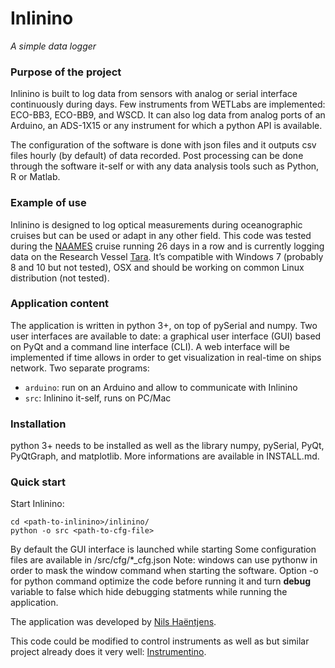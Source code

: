 Inlinino
========

_A simple data logger_

### Purpose of the project
Inlinino is built to log data from sensors with analog or serial interface continuously during days. Few instruments from WETLabs are implemented: ECO-BB3, ECO-BB9, and WSCD. It can also log data from analog ports of an Arduino, an ADS-1X15 or any instrument for which a python API is available.

The configuration of the software is done with json files and it outputs csv files hourly (by default) of data recorded. Post processing can be done through the software it-self or with any data analysis tools such as Python, R or Matlab.

### Example of use
Inlinino is designed to log optical measurements during oceanographic cruises but can be used or adapt in any other field. This code was tested during the [NAAMES](http://naames.larc.nasa.gov) cruise running 26 days in a row and is currently logging data on the Research Vessel [Tara](http://oceans.taraexpeditions.org/). It’s compatible with Windows 7 (probably 8 and 10 but not tested), OSX and should be working on common Linux distribution (not tested).

### Application content
The application is written in python 3+, on top of pySerial and numpy. Two user interfaces are available to date: a graphical user interface (GUI) based on PyQt and a command line interface (CLI). A web interface will be implemented if time allows in order to get visualization in real-time on ships network.
Two separate programs:
- `arduino`: run on an Arduino and allow to communicate with Inlinino
- `src`: Inlinino it-self, runs on PC/Mac

### Installation
python 3+ needs to be installed as well as the library numpy, pySerial, PyQt, PyQtGraph, and matplotlib.
More informations are available in INSTALL.md.

### Quick start
Start Inlinino:
```
cd <path-to-inlinino>/inlinino/
python -o src <path-to-cfg-file>
```
By default the GUI interface is launched while starting
Some configuration files are available in /src/cfg/*_cfg.json
Note: windows can use pythonw in order to mask the window command when starting the software. Option -o for python command optimize the code before running it and turn __debug__ variable to false which hide debugging statments while running the application.

The application was developed by [Nils Haëntjens](mailto:nils.haentjens+inlinino@maine.edu).

This code could be modified to control instruments as well as but similar project already does it very well: [Instrumentino](https://github.com/yoelk/instrumentino).